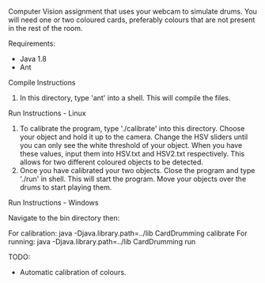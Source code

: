 Computer Vision assignment that uses your webcam to simulate drums.  You will need one or two coloured cards, preferably colours that are not present in the rest of the room.



Requirements:
-	Java 1.8
-	Ant


Compile Instructions

1.	In this directory, type 'ant' into a shell.  This will compile the files.



Run Instructions - Linux

1.	To calibrate the program, type './calibrate' into this directory.  Choose your object and hold it up to the camera.  Change the HSV sliders until you can only see the white threshold of your object.
	When you have these values, input them into HSV.txt and HSV2.txt respectively.  This allows for two different coloured objects to be detected.
2.	Once you have calibrated your two objects.  Close the program and type './run' in shell.  This will start the program.  Move your objects over the drums to start playing them.

Run Instructions - Windows

Navigate to the bin directory then:

For calibration: 	java -Djava.library.path=../lib CardDrumming calibrate
For running:		java -Djava.library.path=../lib CardDrumming run		



TODO:
-	Automatic calibration of colours.
